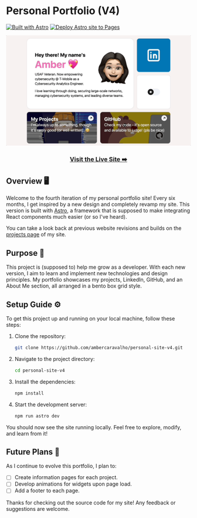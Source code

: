 # Personal Portfolio (V4)

[![Built with Astro](https://astro.badg.es/v2/built-with-astro/tiny.svg)](https://astro.build) [![Deploy Astro site to Pages](https://github.com/ambercaravalho/personal-site-v4/actions/workflows/astro-deploy-to-github-pages.yml/badge.svg?branch=main)](https://github.com/ambercaravalho/personal-site-v4/actions/workflows/astro-deploy-to-github-pages.yml)

![Homepage Screenshot](/public/assets/projects/archive-v4-gif.gif)

<div align="center">

### [Visit the Live Site ➡️](https://ambercaravalho.github.io/personal-site-v4/)

</div>

## Overview 🖥️

Welcome to the fourth iteration of my personal portfolio site! Every six months, I get inspired by a new design and completely revamp my site. This version is built with [Astro](https://astro.build), a framework that is supposed to make integrating React components much easier (or so I've heard). 

You can take a look back at previous website revisions and builds on the [projects page](https://ambercaravalho.github.io/personal-site-v4/projects#personal) of my site.

## Purpose 🌟

This project is (supposed to) help me grow as a developer. With each new version, I aim to learn and implement new technologies and design principles. My portfolio showcases my projects, LinkedIn, GitHub, and an About Me section, all arranged in a bento box grid style.

## Setup Guide ⚙️

To get this project up and running on your local machine, follow these steps:

1. Clone the repository:
    ```sh
    git clone https://github.com/ambercaravalho/personal-site-v4.git
    ```
2. Navigate to the project directory:
    ```sh
    cd personal-site-v4
    ```
3. Install the dependencies:
    ```sh
    npm install
    ```
4. Start the development server:
    ```sh
    npm run astro dev
    ```

You should now see the site running locally. Feel free to explore, modify, and learn from it!

## Future Plans 🚀

As I continue to evolve this portfolio, I plan to:

- [ ] Create information pages for each project.
- [ ] Develop animations for widgets upon page load.
- [ ] Add a footer to each page.

Thanks for checking out the source code for my site! Any feedback or suggestions are welcome.
